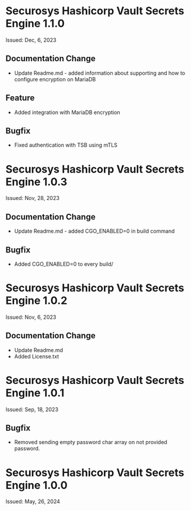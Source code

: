 # Securosys Hashicorp Vault Secrets Engine 1.1.0
Issued: Dec, 6, 2023
## Documentation Change
- Update Readme.md - added information about supporting and how to configure encryption on MariaDB
## Feature
- Added integration with MariaDB encryption
## Bugfix
- Fixed authentication with TSB using mTLS

# Securosys Hashicorp Vault Secrets Engine 1.0.3
Issued: Nov, 28, 2023
## Documentation Change
- Update Readme.md - added CGO_ENABLED=0 in build command
## Bugfix
- Added CGO_ENABLED=0 to every build/

# Securosys Hashicorp Vault Secrets Engine 1.0.2
Issued: Nov, 6, 2023
## Documentation Change
- Update Readme.md
- Added License.txt

# Securosys Hashicorp Vault Secrets Engine 1.0.1
Issued: Sep, 18, 2023
## Bugfix
- Removed sending empty password char array on not provided password.

# Securosys Hashicorp Vault Secrets Engine 1.0.0
Issued: May, 26, 2024